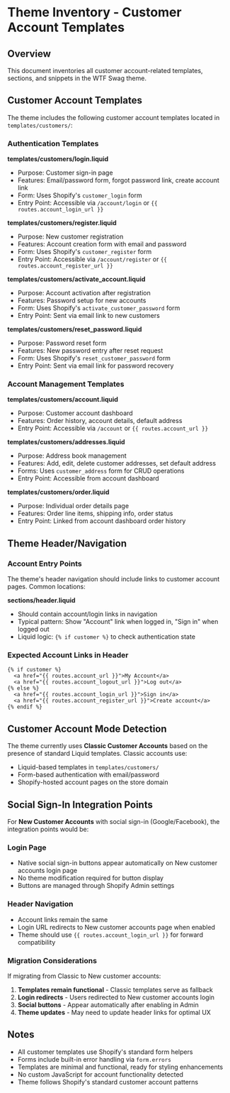 # Theme Inventory - Customer Account Templates

## Overview

This document inventories all customer account-related templates, sections, and snippets in the WTF Swag theme.

## Customer Account Templates

The theme includes the following customer account templates located in `templates/customers/`:

### Authentication Templates

**templates/customers/login.liquid**
- Purpose: Customer sign-in page
- Features: Email/password form, forgot password link, create account link
- Form: Uses Shopify's `customer_login` form
- Entry Point: Accessible via `/account/login` or `{{ routes.account_login_url }}`

**templates/customers/register.liquid**
- Purpose: New customer registration
- Features: Account creation form with email and password
- Form: Uses Shopify's `customer_register` form
- Entry Point: Accessible via `/account/register` or `{{ routes.account_register_url }}`

**templates/customers/activate_account.liquid**
- Purpose: Account activation after registration
- Features: Password setup for new accounts
- Form: Uses Shopify's `activate_customer_password` form
- Entry Point: Sent via email link to new customers

**templates/customers/reset_password.liquid**
- Purpose: Password reset form
- Features: New password entry after reset request
- Form: Uses Shopify's `reset_customer_password` form
- Entry Point: Sent via email link for password recovery

### Account Management Templates

**templates/customers/account.liquid**
- Purpose: Customer account dashboard
- Features: Order history, account details, default address
- Entry Point: Accessible via `/account` or `{{ routes.account_url }}`

**templates/customers/addresses.liquid**
- Purpose: Address book management
- Features: Add, edit, delete customer addresses, set default address
- Forms: Uses `customer_address` form for CRUD operations
- Entry Point: Accessible from account dashboard

**templates/customers/order.liquid**
- Purpose: Individual order details page
- Features: Order line items, shipping info, order status
- Entry Point: Linked from account dashboard order history

## Theme Header/Navigation

### Account Entry Points

The theme's header navigation should include links to customer account pages. Common locations:

**sections/header.liquid**
- Should contain account/login links in navigation
- Typical pattern: Show "Account" link when logged in, "Sign in" when logged out
- Liquid logic: `{% if customer %}` to check authentication state

### Expected Account Links in Header

```liquid
{% if customer %}
  <a href="{{ routes.account_url }}">My Account</a>
  <a href="{{ routes.account_logout_url }}">Log out</a>
{% else %}
  <a href="{{ routes.account_login_url }}">Sign in</a>
  <a href="{{ routes.account_register_url }}">Create account</a>
{% endif %}
```

## Customer Account Mode Detection

The theme currently uses **Classic Customer Accounts** based on the presence of standard Liquid templates. Classic accounts use:

- Liquid-based templates in `templates/customers/`
- Form-based authentication with email/password
- Shopify-hosted account pages on the store domain

## Social Sign-In Integration Points

For **New Customer Accounts** with social sign-in (Google/Facebook), the integration points would be:

### Login Page
- Native social sign-in buttons appear automatically on New customer accounts login page
- No theme modification required for button display
- Buttons are managed through Shopify Admin settings

### Header Navigation
- Account links remain the same
- Login URL redirects to New customer accounts page when enabled
- Theme should use `{{ routes.account_login_url }}` for forward compatibility

### Migration Considerations

If migrating from Classic to New customer accounts:

1. **Templates remain functional** - Classic templates serve as fallback
2. **Login redirects** - Users redirected to New customer accounts login
3. **Social buttons** - Appear automatically after enabling in Admin
4. **Theme updates** - May need to update header links for optimal UX

## Notes

- All customer templates use Shopify's standard form helpers
- Forms include built-in error handling via `form.errors`
- Templates are minimal and functional, ready for styling enhancements
- No custom JavaScript for account functionality detected
- Theme follows Shopify's standard customer account patterns
